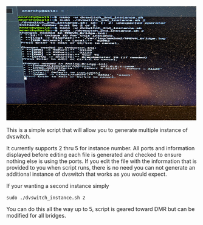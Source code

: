 <img src="https://github.com/hardenedpenguin/dvswitch_instance/blob/main/PXL_20250214_230436698.jpg" width="500" height="300">

This is a simple script that will allow you to generate multiple instance of dvswitch.

It currently supports 2 thru 5 for instance number. All ports and information displayed before editing
each file is generated and checked to ensure nothing else is using the ports. If you edit the file with
the information that is provided to you when script runs, there is no need you can not generate an additional
instance of dvswitch that works as you would expect.

If your wanting a second instance simply

```
sudo ./dvswitch_instance.sh 2
```
You can do this all the way up to 5, script is geared toward DMR but can be modified for 
all bridges.
